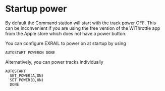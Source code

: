 # Startup power

By default the Command station will start with the track power OFF. 
This can be inconvenient if you are using the free version of the WiThrottle app 
from the Apple store which does not have a power button.

You can configure EXRAIL to power on at startup by using
```
AUTOSTART POWERON DONE
``` 
Alternatively, you can power tracks individually
```
AUTOSTART
  SET_POWER(A,ON)
  SET_POWER(D,ON)
  DONE
```

